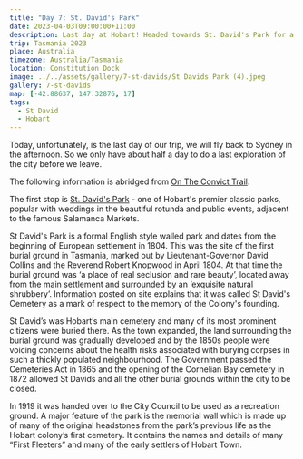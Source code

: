 ```yaml
---
title: "Day 7: St. David's Park"
date: 2023-04-03T09:00:00+11:00
description: Last day at Hobart! Headed towards St. David's Park for a quick tour of the city before we depart.
trip: Tasmania 2023
place: Australia
timezone: Australia/Tasmania
location: Constitution Dock
image: ../../assets/gallery/7-st-davids/St Davids Park (4).jpeg
gallery: 7-st-davids
map: [-42.88637, 147.32876, 17]
tags:
  - St David
  - Hobart
---
```


Today, unfortunately, is the last day of our trip, we will fly back to Sydney in the afternoon. So we only have about half a day to do a last exploration of the city before we leave.

The following information is abridged from [On The Convict Trail](https://ontheconvicttrail.blogspot.com/2013/04/st-davids-park-hobart.html).

The first stop is [St. David's Park](https://www.hobartcity.com.au/Community/Parks-reserves-and-sporting-facilities/Find-a-park-or-sportsground/St-Davids-Park) - one of Hobart's premier classic parks, popular with weddings in the beautiful rotunda and public events, adjacent to the famous Salamanca Markets.

St David's Park is a formal English style walled park and dates from the beginning of European settlement in 1804. This was the site of the first burial ground in Tasmania, marked out by Lieutenant-Governor David Collins and the Reverend Robert Knopwood in April 1804. At that time the burial ground was ‘a place of real seclusion and rare beauty’, located away from the main settlement and surrounded by an ‘exquisite natural shrubbery’. Information posted on site explains that it was called St David's Cemetery as a mark of respect to the memory of the Colony's founding.

St David’s was Hobart’s main cemetery and many of its most prominent citizens were buried there. As the town expanded, the land surrounding the burial ground was gradually developed and by the 1850s people were voicing concerns about the health risks associated with burying corpses in such a thickly populated neighbourhood. The Government passed the Cemeteries Act in 1865 and the opening of the Cornelian Bay cemetery in 1872 allowed St Davids and all the other burial grounds within the city to be closed.

In 1919 it was handed over to the City Council to be used as a recreation ground. A major feature of the park is the memorial wall which is made up of many of the original headstones from the park’s previous life as the Hobart colony’s first cemetery. It contains the names and details of many “First Fleeters” and many of the early settlers of Hobart Town.
